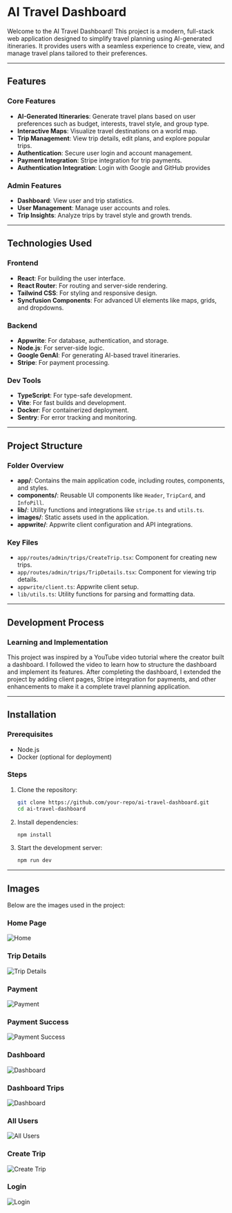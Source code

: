 # AI Travel Dashboard

Welcome to the AI Travel Dashboard! This project is a modern, full-stack web application designed to simplify travel planning using AI-generated itineraries. It provides users with a seamless experience to create, view, and manage travel plans tailored to their preferences.

---

## Features

### Core Features

- **AI-Generated Itineraries**: Generate travel plans based on user preferences such as budget, interests, travel style, and group type.
- **Interactive Maps**: Visualize travel destinations on a world map.
- **Trip Management**: View trip details, edit plans, and explore popular trips.
- **Authentication**: Secure user login and account management.
- **Payment Integration**: Stripe integration for trip payments.
- **Authentication Integration**: Login with Google and GitHub provides

### Admin Features

- **Dashboard**: View user and trip statistics.
- **User Management**: Manage user accounts and roles.
- **Trip Insights**: Analyze trips by travel style and growth trends.

---

## Technologies Used

### Frontend

- **React**: For building the user interface.
- **React Router**: For routing and server-side rendering.
- **Tailwind CSS**: For styling and responsive design.
- **Syncfusion Components**: For advanced UI elements like maps, grids, and dropdowns.

### Backend

- **Appwrite**: For database, authentication, and storage.
- **Node.js**: For server-side logic.
- **Google GenAI**: For generating AI-based travel itineraries.
- **Stripe**: For payment processing.

### Dev Tools

- **TypeScript**: For type-safe development.
- **Vite**: For fast builds and development.
- **Docker**: For containerized deployment.
- **Sentry**: For error tracking and monitoring.

---

## Project Structure

### Folder Overview

- **app/**: Contains the main application code, including routes, components, and styles.
- **components/**: Reusable UI components like `Header`, `TripCard`, and `InfoPill`.
- **lib/**: Utility functions and integrations like `stripe.ts` and `utils.ts`.
- **images/**: Static assets used in the application.
- **appwrite/**: Appwrite client configuration and API integrations.

### Key Files

- `app/routes/admin/trips/CreateTrip.tsx`: Component for creating new trips.
- `app/routes/admin/trips/TripDetails.tsx`: Component for viewing trip details.
- `appwrite/client.ts`: Appwrite client setup.
- `lib/utils.ts`: Utility functions for parsing and formatting data.

---

## Development Process

### Learning and Implementation

This project was inspired by a YouTube video tutorial where the creator built a dashboard. I followed the video to learn how to structure the dashboard and implement its features. After completing the dashboard, I extended the project by adding client pages, Stripe integration for payments, and other enhancements to make it a complete travel planning application.

---

## Installation

### Prerequisites

- Node.js
- Docker (optional for deployment)

### Steps

1. Clone the repository:
   ```bash
   git clone https://github.com/your-repo/ai-travel-dashboard.git
   cd ai-travel-dashboard
   ```
2. Install dependencies:
   ```bash
   npm install
   ```
3. Start the development server:
   ```bash
   npm run dev
   ```

---

## Images

Below are the images used in the project:

### Home Page

![Home](images/home.jpeg)

### Trip Details

![Trip Details](images/trip-details.jpeg)

### Payment

![Payment](images/payment.jpeg)

### Payment Success

![Payment Success](images/payment-success.jpeg)

### Dashboard

![Dashboard](images/dashboard.jpeg)

### Dashboard Trips

![Dashboard](images/trips.jpeg)

### All Users

![All Users](images/all-users.png)

### Create Trip

![Create Trip](images/create-trip.jpeg)

### Login

![Login](images/login.png)
